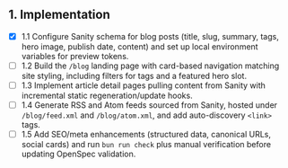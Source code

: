 ## 1. Implementation

- [x] 1.1 Configure Sanity schema for blog posts (title, slug, summary, tags, hero image, publish date, content) and set up local environment variables for preview tokens.
- [ ] 1.2 Build the `/blog` landing page with card-based navigation matching site styling, including filters for tags and a featured hero slot.
- [ ] 1.3 Implement article detail pages pulling content from Sanity with incremental static regeneration/update hooks.
- [ ] 1.4 Generate RSS and Atom feeds sourced from Sanity, hosted under `/blog/feed.xml` and `/blog/atom.xml`, and add auto-discovery `<link>` tags.
- [ ] 1.5 Add SEO/meta enhancements (structured data, canonical URLs, social cards) and run `bun run check` plus manual verification before updating OpenSpec validation.
